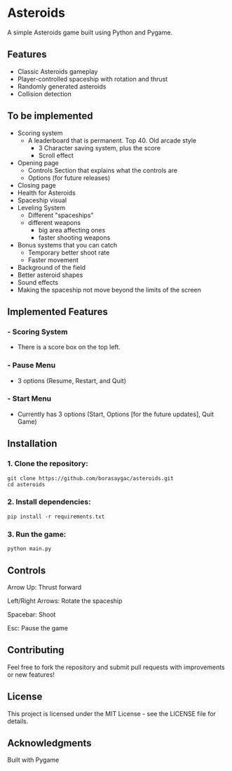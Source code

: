 # Asteroids

A simple Asteroids game built using Python and Pygame.

## Features

- Classic Asteroids gameplay
- Player-controlled spaceship with rotation and thrust
- Randomly generated asteroids
- Collision detection

## To be implemented 

- Scoring system
    - A leaderboard that is permanent. Top 40. Old arcade style
        - 3 Character saving system, plus the score
        - Scroll effect  
- Opening page 
    - Controls Section that explains what the controls are
    - Options (for future releases)
- Closing page
- Health for Asteroids
- Spaceship visual
- Leveling System
    - Different "spaceships"
    - different weapons 
        - big area affecting ones
        - faster shooting weapons 
- Bonus systems that you can catch 
    - Temporary better shoot rate
    - Faster movement
- Background of the field
- Better asteroid shapes
- Sound effects
- Making the spaceship not move beyond the limits of the screen

## Implemented Features

### - Scoring System

- There is a score box on the top left. 

### - Pause Menu

- 3 options (Resume, Restart, and Quit)

### - Start Menu

- Currently has 3 options (Start, Options [for the future updates], Quit Game)

## Installation

### 1. Clone the repository:

`git clone https://github.com/borasaygac/asteroids.git`<br>
`cd asteroids`

### 2. Install dependencies:

`pip install -r requirements.txt`

### 3. Run the game:

`python main.py`

## Controls

Arrow Up: Thrust forward

Left/Right Arrows: Rotate the spaceship

Spacebar: Shoot

Esc: Pause the game

## Contributing

Feel free to fork the repository and submit pull requests with improvements or new features!

## License

This project is licensed under the MIT License - see the LICENSE file for details.

## Acknowledgments

Built with Pygame
